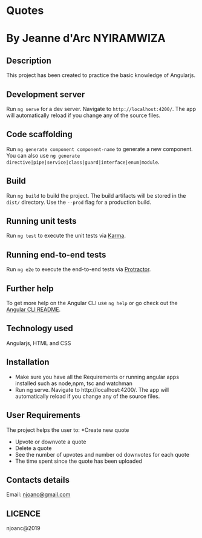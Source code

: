 

# Quotes

# By Jeanne d'Arc NYIRAMWIZA
## Description
 This project has been created to practice the basic knowledge of Angularjs.

## Development server

Run `ng serve` for a dev server. Navigate to `http://localhost:4200/`. The app will automatically reload if you change any of the source files.

## Code scaffolding

Run `ng generate component component-name` to generate a new component. You can also use `ng generate directive|pipe|service|class|guard|interface|enum|module`.

## Build

Run `ng build` to build the project. The build artifacts will be stored in the `dist/` directory. Use the `--prod` flag for a production build.

## Running unit tests

Run `ng test` to execute the unit tests via [Karma](https://karma-runner.github.io).

## Running end-to-end tests

Run `ng e2e` to execute the end-to-end tests via [Protractor](http://www.protractortest.org/).

## Further help

To get more help on the Angular CLI use `ng help` or go check out the [Angular CLI README](https://github.com/angular/angular-cli/blob/master/README.md).

## Technology used
Angularjs, HTML and CSS
## Installation
* Make sure you have all the Requirements or running angular apps installed such as node,npm, tsc and watchman
* Run ng serve. Navigate to http://localhost:4200/. The app will automatically reload if you change any of the source files.

## User Requirements
The project helps the user to:
*Create new quote
* Upvote or downvote a quote
* Delete a quote
* See the number of upvotes and number od downvotes for each quote
* The time spent since the quote has been uploaded

## Contacts details
Email: njoanc@gmail.com

## LICENCE
njoanc@2019